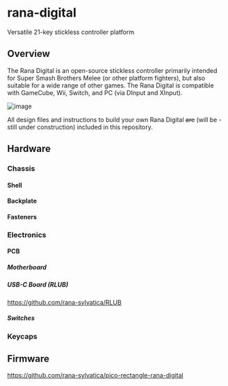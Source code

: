 # rana-digital
Versatile 21-key stickless controller platform

## Overview

The Rana Digital is an open-source stickless controller primarily intended for Super Smash Brothers Melee (or other platform fighters), but also suitable for a wide range of other games.  The Rana Digital is compatible with GameCube, Wii, Switch, and PC (via DInput and XInput).  

![image](https://user-images.githubusercontent.com/95242582/200199077-9dda4490-ee79-46d5-b45f-55e830ee64f4.png)

All design files and instructions to build your own Rana Digital ~~are~~ (will be - still under construction) included in this repository.

## Hardware

### Chassis

#### Shell

#### Backplate

#### Fasteners

### Electronics

#### PCB

##### Motherboard

##### USB-C Board (RLUB)

https://github.com/rana-sylvatica/RLUB

##### Switches

### Keycaps


## Firmware

https://github.com/rana-sylvatica/pico-rectangle-rana-digital



